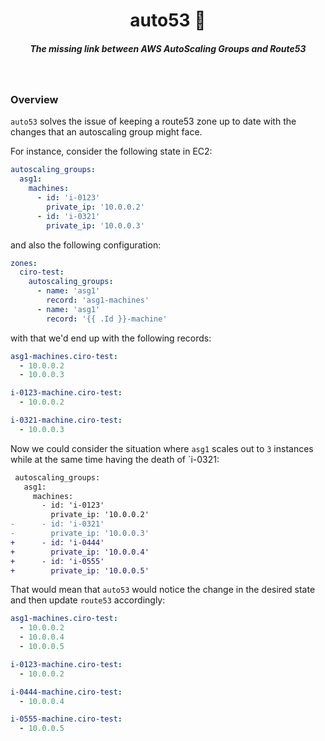 <h1 align="center">auto53 📂  </h1>

<h5 align="center">The missing link between AWS AutoScaling Groups and Route53</h5>

<br/>


### Overview

`auto53` solves the issue of keeping a route53 zone up to date with the changes that an autoscaling group might face. 

For instance, consider the following state in EC2:

```yaml
autoscaling_groups:
  asg1:
    machines:
      - id: 'i-0123'
        private_ip: '10.0.0.2'
      - id: 'i-0321'
        private_ip: '10.0.0.3' 
```

and also the following configuration:

```yaml
zones:
  ciro-test:
    autoscaling_groups:
      - name: 'asg1'
        record: 'asg1-machines'
      - name: 'asg1'
        record: '{{ .Id }}-machine'
```

with that we'd end up with the following records:

```yaml
asg1-machines.ciro-test:
  - 10.0.0.2
  - 10.0.0.3

i-0123-machine.ciro-test:
  - 10.0.0.2

i-0321-machine.ciro-test:
  - 10.0.0.3
```

Now we could consider the situation where `asg1` scales out to `3` instances while at the same time having the death of `i-0321:


```diff
 autoscaling_groups:
   asg1:
     machines:
       - id: 'i-0123'
         private_ip: '10.0.0.2'
-      - id: 'i-0321'
-        private_ip: '10.0.0.3' 
+      - id: 'i-0444'
+        private_ip: '10.0.0.4' 
+      - id: 'i-0555'
+        private_ip: '10.0.0.5' 
```

That would mean that `auto53` would notice the change in the desired state and then update `route53` accordingly:



```yaml
asg1-machines.ciro-test:
  - 10.0.0.2
  - 10.0.0.4
  - 10.0.0.5

i-0123-machine.ciro-test:
  - 10.0.0.2

i-0444-machine.ciro-test:
  - 10.0.0.4

i-0555-machine.ciro-test:
  - 10.0.0.5
```

